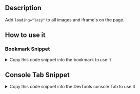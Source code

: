 ## Description

Add `loading="lazy"` to all images and iframe's on the page.

## How to use it

<!-- START-HOW_TO[] -->




### Bookmark Snippet



<details>

<summary>Copy this code snippet into the bookmark to use it</summary>


```javascript

javascript:(() => {const imgs = document.querySelectorAll('img');
Array.from(imgs)
    .forEach(i => i.setAttribute('loading', 'lazy'));
})()
``` 




</details>



## Console Tab Snippet

<details>

<summary>Copy this code snippet into the DevTools console Tab to use it</summary>


```javascript

const imgs = document.querySelectorAll('img');
Array.from(imgs)
    .forEach(i => i.setAttribute('loading', 'lazy'));

``` 




</details>




<!-- END-HOW_TO -->




































































































